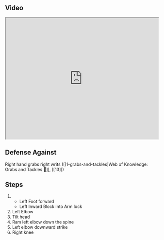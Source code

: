 ## Video

<iframe src="https://www.youtube.com/embed/FFs9y-bd4ks" width="100%" height="400"></iframe>

## Defense Against

Right hand grabs right writs ([[1-grabs-and-tackles|Web of Knowledge: Grabs and Tackles 🤝]], [[13]])

## Steps

1. - Left Foot forward
    - Left Inward Block into Arm lock
2. Left Elbow
3. Tilt head
4. Ram left elbow down the spine
5. Left elbow downward strike
6. Right knee